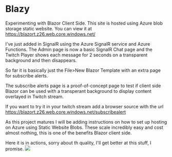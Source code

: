 # Blazy
Experimenting with Blazor Client Side. This site is hosted using Azure blob storage static website. You can view it at https://blazort.z26.web.core.windows.net/

I've just added in SignalR using the Azure SignalR service and Azure Functions. The Admin page is now a basic SignalR Chat page and the Twitch Player shows each message for 2 seconds on a transparent background and then disappears.

So far it is basically just the File>New Blazor Template with an extra page for subscribe alerts.

The subscribe alerts page is a proof-of-concept page to test if client side Blazor can be used with a transperant background to display content overlayed in Twitch stream.

If you want to try it in your twitch stream add a browser source with the url https://blazort.z26.web.core.windows.net/subscribealert

As this project matures I will be adding instructions on how to set up hosting on Azure using Static Website Blobs. These scale incredibly easy and cost almost nothing, this is one of the benefits Blazor client side.

Here it is in actions, sorry about th quality, I'll get better at this stuff, I promise.
![](https://github.com/lachlanwgordon/Blazy/blob/master/ScreenRecording2019-07-15at9.gif)
